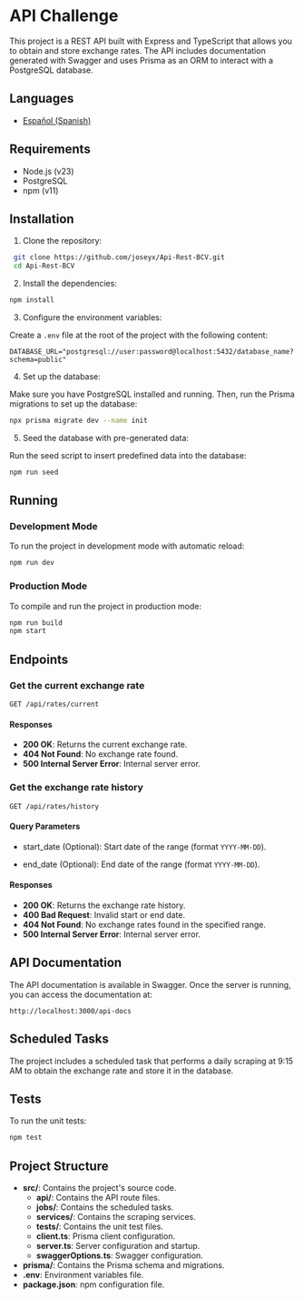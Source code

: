# API Challenge

This project is a REST API built with Express and TypeScript that allows you to obtain and store exchange rates. The API includes documentation generated with Swagger and uses Prisma as an ORM to interact with a PostgreSQL database.

## Languages
- [Español (Spanish)](README.es.md)

## Requirements

- Node.js (v23)
- PostgreSQL
- npm (v11)

## Installation

1. Clone the repository:

  ```bash
   git clone https://github.com/joseyx/Api-Rest-BCV.git
   cd Api-Rest-BCV
  ```

2. Install the dependencies:

  ```bash
  npm install
  ```

3. Configure the environment variables:

  Create a `.env` file at the root of the project with the following content:

  ```properties
  DATABASE_URL="postgresql://user:password@localhost:5432/database_name?schema=public"
  ```

4. Set up the database:

  Make sure you have PostgreSQL installed and running. Then, run the Prisma migrations to set up the database:

  ```bash
  npx prisma migrate dev --name init
  ```

5. Seed the database with pre-generated data:

  Run the seed script to insert predefined data into the database:

  ```bash
  npm run seed
  ```

## Running

### Development Mode

To run the project in development mode with automatic reload:

```bash
npm run dev
```

### Production Mode

To compile and run the project in production mode:

```bash
npm run build
npm start
```

## Endpoints

### Get the current exchange rate

```http
GET /api/rates/current
```

#### Responses

- **200 OK**: Returns the current exchange rate.
- **404 Not Found**: No exchange rate found.
- **500 Internal Server Error**: Internal server error.

### Get the exchange rate history

```http
GET /api/rates/history
```

#### Query Parameters

- start_date (Optional): Start date of the range (format `YYYY-MM-DD`).

- end_date (Optional): End date of the range (format `YYYY-MM-DD`).

#### Responses

- **200 OK**: Returns the exchange rate history.
- **400 Bad Request**: Invalid start or end date.
- **404 Not Found**: No exchange rates found in the specified range.
- **500 Internal Server Error**: Internal server error.

## API Documentation

The API documentation is available in Swagger. Once the server is running, you can access the documentation at:

```
http://localhost:3000/api-docs
```

## Scheduled Tasks

The project includes a scheduled task that performs a daily scraping at 9:15 AM to obtain the exchange rate and store it in the database.

## Tests

To run the unit tests:

```bash
npm test
```

## Project Structure

- **src/**: Contains the project's source code.
  - **api/**: Contains the API route files.
  - **jobs/**: Contains the scheduled tasks.
  - **services/**: Contains the scraping services.
  - **tests/**: Contains the unit test files.
  - **client.ts**: Prisma client configuration.
  - **server.ts**: Server configuration and startup.
  - **swaggerOptions.ts**: Swagger configuration.
- **prisma/**: Contains the Prisma schema and migrations.
- **.env**: Environment variables file.
- **package.json**: npm configuration file.
